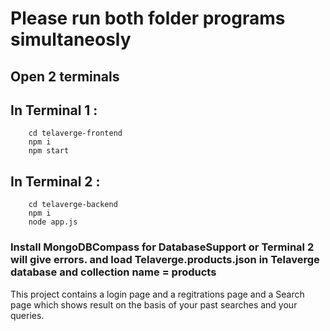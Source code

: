 # Please run both folder programs simultaneosly

## Open 2 terminals

## In Terminal 1 :

```
    cd telaverge-frontend
    npm i
    npm start
```

## In Terminal 2 :

```
    cd telaverge-backend
    npm i
    node app.js
```

### Install MongoDBCompass for DatabaseSupport or Terminal 2 will give errors. and load Telaverge.products.json in Telaverge database and collection name = products

This project contains a login page and a regitrations page and a Search page which shows result on the basis of your past searches and your queries.
